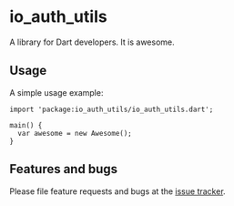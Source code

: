 # io_auth_utils

A library for Dart developers. It is awesome.

## Usage

A simple usage example:

    import 'package:io_auth_utils/io_auth_utils.dart';

    main() {
      var awesome = new Awesome();
    }

## Features and bugs

Please file feature requests and bugs at the [issue tracker][tracker].

[tracker]: http://example.com/issues/replaceme
